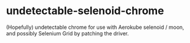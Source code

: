 # undetectable-selenoid-chrome

(Hopefully) undetectable chrome for use with Aerokube selenoid / moon, and possibly Selenium Grid by patching the driver.
